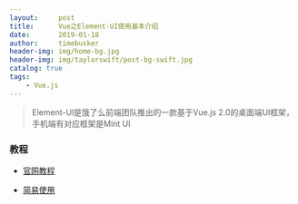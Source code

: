 ```yaml
---
layout:     post
title:      Vue之Element-UI使用基本介绍
date:       2019-01-18
author:     timebusker
header-img: img/home-bg.jpg
header-img: img/taylorswift/post-bg-swift.jpg
catalog: true
tags:
    - Vue.js
---
```


> Element-Ul是饿了么前端团队推出的一款基于Vue.js 2.0的桌面端UI框架，手机端有对应框架是Mint UI

### 教程

- [官网教程](http://element-cn.eleme.io/#/zh-CN/component/installation)

- [简易使用](https://blog.csdn.net/csdnear/article/details/79426915)